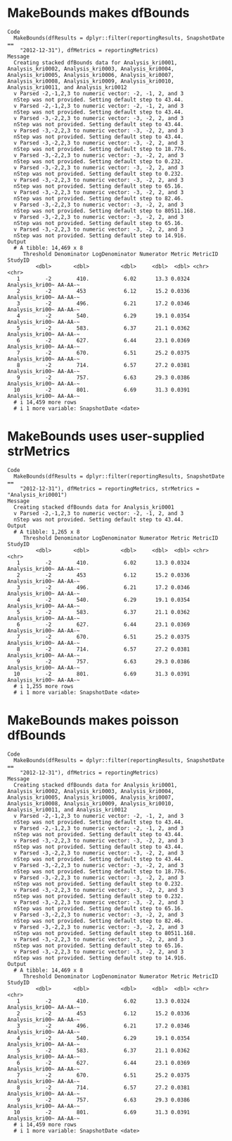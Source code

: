 # MakeBounds makes dfBounds

    Code
      MakeBounds(dfResults = dplyr::filter(reportingResults, SnapshotDate ==
        "2012-12-31"), dfMetrics = reportingMetrics)
    Message
      Creating stacked dfBounds data for Analysis_kri0001, Analysis_kri0002, Analysis_kri0003, Analysis_kri0004, Analysis_kri0005, Analysis_kri0006, Analysis_kri0007, Analysis_kri0008, Analysis_kri0009, Analysis_kri0010, Analysis_kri0011, and Analysis_kri0012
      v Parsed -2,-1,2,3 to numeric vector: -2, -1, 2, and 3
      nStep was not provided. Setting default step to 43.44.
      v Parsed -2,-1,2,3 to numeric vector: -2, -1, 2, and 3
      nStep was not provided. Setting default step to 43.44.
      v Parsed -3,-2,2,3 to numeric vector: -3, -2, 2, and 3
      nStep was not provided. Setting default step to 43.44.
      v Parsed -3,-2,2,3 to numeric vector: -3, -2, 2, and 3
      nStep was not provided. Setting default step to 43.44.
      v Parsed -3,-2,2,3 to numeric vector: -3, -2, 2, and 3
      nStep was not provided. Setting default step to 18.776.
      v Parsed -3,-2,2,3 to numeric vector: -3, -2, 2, and 3
      nStep was not provided. Setting default step to 0.232.
      v Parsed -3,-2,2,3 to numeric vector: -3, -2, 2, and 3
      nStep was not provided. Setting default step to 0.232.
      v Parsed -3,-2,2,3 to numeric vector: -3, -2, 2, and 3
      nStep was not provided. Setting default step to 65.16.
      v Parsed -3,-2,2,3 to numeric vector: -3, -2, 2, and 3
      nStep was not provided. Setting default step to 82.46.
      v Parsed -3,-2,2,3 to numeric vector: -3, -2, 2, and 3
      nStep was not provided. Setting default step to 80511.168.
      v Parsed -3,-2,2,3 to numeric vector: -3, -2, 2, and 3
      nStep was not provided. Setting default step to 65.16.
      v Parsed -3,-2,2,3 to numeric vector: -3, -2, 2, and 3
      nStep was not provided. Setting default step to 14.916.
    Output
      # A tibble: 14,469 x 8
         Threshold Denominator LogDenominator Numerator Metric MetricID        StudyID
             <dbl>       <dbl>          <dbl>     <dbl>  <dbl> <chr>           <chr>  
       1        -2        410.           6.02      13.3 0.0324 Analysis_kri00~ AA-AA-~
       2        -2        453            6.12      15.2 0.0336 Analysis_kri00~ AA-AA-~
       3        -2        496.           6.21      17.2 0.0346 Analysis_kri00~ AA-AA-~
       4        -2        540.           6.29      19.1 0.0354 Analysis_kri00~ AA-AA-~
       5        -2        583.           6.37      21.1 0.0362 Analysis_kri00~ AA-AA-~
       6        -2        627.           6.44      23.1 0.0369 Analysis_kri00~ AA-AA-~
       7        -2        670.           6.51      25.2 0.0375 Analysis_kri00~ AA-AA-~
       8        -2        714.           6.57      27.2 0.0381 Analysis_kri00~ AA-AA-~
       9        -2        757.           6.63      29.3 0.0386 Analysis_kri00~ AA-AA-~
      10        -2        801.           6.69      31.3 0.0391 Analysis_kri00~ AA-AA-~
      # i 14,459 more rows
      # i 1 more variable: SnapshotDate <date>

# MakeBounds uses user-supplied strMetrics

    Code
      MakeBounds(dfResults = dplyr::filter(reportingResults, SnapshotDate ==
        "2012-12-31"), dfMetrics = reportingMetrics, strMetrics = "Analysis_kri0001")
    Message
      Creating stacked dfBounds data for Analysis_kri0001
      v Parsed -2,-1,2,3 to numeric vector: -2, -1, 2, and 3
      nStep was not provided. Setting default step to 43.44.
    Output
      # A tibble: 1,265 x 8
         Threshold Denominator LogDenominator Numerator Metric MetricID        StudyID
             <dbl>       <dbl>          <dbl>     <dbl>  <dbl> <chr>           <chr>  
       1        -2        410.           6.02      13.3 0.0324 Analysis_kri00~ AA-AA-~
       2        -2        453            6.12      15.2 0.0336 Analysis_kri00~ AA-AA-~
       3        -2        496.           6.21      17.2 0.0346 Analysis_kri00~ AA-AA-~
       4        -2        540.           6.29      19.1 0.0354 Analysis_kri00~ AA-AA-~
       5        -2        583.           6.37      21.1 0.0362 Analysis_kri00~ AA-AA-~
       6        -2        627.           6.44      23.1 0.0369 Analysis_kri00~ AA-AA-~
       7        -2        670.           6.51      25.2 0.0375 Analysis_kri00~ AA-AA-~
       8        -2        714.           6.57      27.2 0.0381 Analysis_kri00~ AA-AA-~
       9        -2        757.           6.63      29.3 0.0386 Analysis_kri00~ AA-AA-~
      10        -2        801.           6.69      31.3 0.0391 Analysis_kri00~ AA-AA-~
      # i 1,255 more rows
      # i 1 more variable: SnapshotDate <date>

# MakeBounds makes poisson dfBounds

    Code
      MakeBounds(dfResults = dplyr::filter(reportingResults, SnapshotDate ==
        "2012-12-31"), dfMetrics = reportingMetrics)
    Message
      Creating stacked dfBounds data for Analysis_kri0001, Analysis_kri0002, Analysis_kri0003, Analysis_kri0004, Analysis_kri0005, Analysis_kri0006, Analysis_kri0007, Analysis_kri0008, Analysis_kri0009, Analysis_kri0010, Analysis_kri0011, and Analysis_kri0012
      v Parsed -2,-1,2,3 to numeric vector: -2, -1, 2, and 3
      nStep was not provided. Setting default step to 43.44.
      v Parsed -2,-1,2,3 to numeric vector: -2, -1, 2, and 3
      nStep was not provided. Setting default step to 43.44.
      v Parsed -3,-2,2,3 to numeric vector: -3, -2, 2, and 3
      nStep was not provided. Setting default step to 43.44.
      v Parsed -3,-2,2,3 to numeric vector: -3, -2, 2, and 3
      nStep was not provided. Setting default step to 43.44.
      v Parsed -3,-2,2,3 to numeric vector: -3, -2, 2, and 3
      nStep was not provided. Setting default step to 18.776.
      v Parsed -3,-2,2,3 to numeric vector: -3, -2, 2, and 3
      nStep was not provided. Setting default step to 0.232.
      v Parsed -3,-2,2,3 to numeric vector: -3, -2, 2, and 3
      nStep was not provided. Setting default step to 0.232.
      v Parsed -3,-2,2,3 to numeric vector: -3, -2, 2, and 3
      nStep was not provided. Setting default step to 65.16.
      v Parsed -3,-2,2,3 to numeric vector: -3, -2, 2, and 3
      nStep was not provided. Setting default step to 82.46.
      v Parsed -3,-2,2,3 to numeric vector: -3, -2, 2, and 3
      nStep was not provided. Setting default step to 80511.168.
      v Parsed -3,-2,2,3 to numeric vector: -3, -2, 2, and 3
      nStep was not provided. Setting default step to 65.16.
      v Parsed -3,-2,2,3 to numeric vector: -3, -2, 2, and 3
      nStep was not provided. Setting default step to 14.916.
    Output
      # A tibble: 14,469 x 8
         Threshold Denominator LogDenominator Numerator Metric MetricID        StudyID
             <dbl>       <dbl>          <dbl>     <dbl>  <dbl> <chr>           <chr>  
       1        -2        410.           6.02      13.3 0.0324 Analysis_kri00~ AA-AA-~
       2        -2        453            6.12      15.2 0.0336 Analysis_kri00~ AA-AA-~
       3        -2        496.           6.21      17.2 0.0346 Analysis_kri00~ AA-AA-~
       4        -2        540.           6.29      19.1 0.0354 Analysis_kri00~ AA-AA-~
       5        -2        583.           6.37      21.1 0.0362 Analysis_kri00~ AA-AA-~
       6        -2        627.           6.44      23.1 0.0369 Analysis_kri00~ AA-AA-~
       7        -2        670.           6.51      25.2 0.0375 Analysis_kri00~ AA-AA-~
       8        -2        714.           6.57      27.2 0.0381 Analysis_kri00~ AA-AA-~
       9        -2        757.           6.63      29.3 0.0386 Analysis_kri00~ AA-AA-~
      10        -2        801.           6.69      31.3 0.0391 Analysis_kri00~ AA-AA-~
      # i 14,459 more rows
      # i 1 more variable: SnapshotDate <date>


